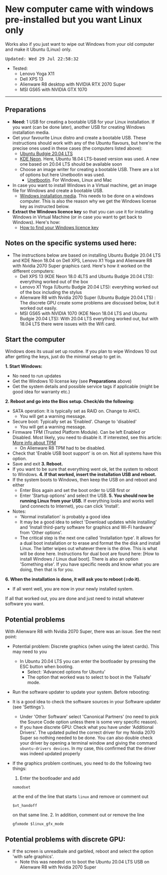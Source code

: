 # New computer came with windows pre-installed but you want Linux only

Works also if you just want to wipe out Windows from your old computer and make it Ubuntu (Linux) only. 

<tt>Updated: Wed 29 Jul 22:58:32</tt>

- Tested:
  - Lenovo Yoga X11
  - Dell XPS 13
  - Alienware R8 desktop with NVIDIA RTX 2070 Super
  - MSI GS65 with NVIDIA GTX 1070
-------------------------------

## Preparations

- **Need:** 1 USB for creating a bootable USB for your Linux installation. If you want (can be done later), another USB for creating Windows installation media.
- Get your favourite Linux distro and create a bootable USB. These instructions should work with any of the Ubuntu flavours, but here're the precise ones used in these cases (the computers listed above):
  - [Ubuntu Budgie 20.04 LTS](https://ubuntubudgie.org/downloads/)
  - [KDE Neon](https://neon.kde.org/download). Here, Ubuntu 18.04 LTS-based version was used. A new one based on 20.04 LTS should be available soon
  - Choose an image writer for creating a bootable USB. There are a lot of options but here Unetbootin was used.
    - [Unetbootin](https://unetbootin.github.io/). For Windows, Linux and Mac
- In case you want to install Windows in a Virtual machine, get an image file for Windows and create a bootable USB. 
  - [Windows installation media](https://support.microsoft.com/en-ca/help/15088/windows-10-create-installation-media). This needs to be done on a windows computer. This is also the reason why we get the Windows license key as instructed below.  
- **Extract the Windows licence key** so that you can use it for installing Windows in Virtual Machine (or in case you want to get back to Windows). Here's how:
  - [How to find your Windows licence key](windows-licence-key.md)

## Notes on the specific systems used here:

- The instructions below are based on installing Ubuntu Budgie 20.04 LTS and KDE Neon 18.04 on Dell XPS, Lenovo X1 Yoga and Alienware R8 with Nvidia 2070 Super graphics card. Here's how it worked on the different computers:
  - Dell XPS 13 (KDE Neon 18.0 4LTS and Ubuntu Budgie 20.04 LTS): everything worked out of the box
  - Lenovo X1 Yoga (Ubuntu Budgie 20.04 LTS): everything worked out of the box including the stylus
  - Alienware R8 with Nvidia 2070 Super (Ubuntu Budgie 20.04 LTS) : The discrete GPU create some problems are discussed below, but it worked out easily.
  - MSI GS65 with NVIDIA 1070 (KDE Neon 18.04 LTS and Ubuntu Budgie 20.04 LTS): With 20.04 LTS everything worked out, but with 18.04 LTS there were issues with the Wifi card.

## Start the computer

Windows does its usual set up routine. If you plan to wipe Windows 10 out after getting the keys, just do the minimal setup to get in.

**1. Start Windows:**
  - No need to run updates
  - Get the Windows 10 license key (see **Preparations** above)
  - Get the system details and possible service tags if applicable (might be good idea for warranty etc.) 

**2. Reboot and go into the Bios setup. Check/do the following:**
  - SATA operation: It is typically set as RAID on. Change to AHCI. 
    - You will get a warning message. 
  - Secure boot: Typically set as 'Enabled'. Change to 'disabled'
    - You will get a warning message. 
  - Firmware TPM (Trusted Platform Module). Can be left Enabled or Disabled. Most likely, you need to disable it. If interested, see this article: [More info about TPM](https://www.linux-magazine.com/Issues/2018/206/Trusted-Platform-Module)
    - On Alienware R8 TPM had to be disabled.
  - Check that 'Enable USB boot support' is on on. Not all systems have this option. 
  - Save and exit
**3. Reboot.**
  - If you want to be sure that everything went ok, let the system to reboot to Windows. 
**4. If that worked, insert the installation USB and reboot.**
  - If the system boots to Windows, then keep the USB on and reboot and either
     - Enter Bios again and set the boot order to USB first or
     - Enter 'Startup options' and select the USB.
**5. You should now be running Linux from your USB.** If everything looks and works well (and connects to Internet), you can click 'Install'. 
  - Notes:
    - 'Normal installation' is probably a good idea
    - It may be a good idea to select 'Download updates while installing' and 'Install third-party software for graphics and Wi-Fi hardware' from 'Other options'. 
    - The critical step is the next one called  'Installation type'. It allows for a dual boot installation or to erase and format the the disk and install Linux. The latter wipes out whatever there is the drive. This is what will be done here. Instructions for dual boot are found here: [How to install Windows / Linux dual boot]. There is also an option 'Something else'. If you have specific needs and know what you are doing, then that is for you. 
    
**6. When the installation is done, it will ask you to reboot (=do it).**
- If all went well, you are now in your newly installed system. 
  
If all that worked out, you are done and just need to install whatever software you want. 
 
## Potential problems 

With Alienware R8 with Nvidia 2070 Super, there was an issue. See the next point: 
  - Potential problem: Discrete graphics (when using the latest cards). This may need to you 
    - In Ubuntu 20.04 LTS you can enter the bootloader by pressing the ESC button when booting.
      - Select: 'Advanced options for Ubuntu'
      - The option that worked was to select to boot in the 'Failsafe' mode. 
  
- Run the software updater to update your system. Before rebooting:
 - It is a good idea to check the software sources in your Software updater (see 'Settings'). 
   - Under 'Other Software' select 'Canonical Partners' (no need to pick the Source Code option unless there is some very specific reason).
   - If you have discrete GPU: Check what you have under 'Additional Drivers'. The updated pulled the correct driver for my Nvidia 2070 Super so nothing needed to be done. You can also double check your driver by opening a terminal window and giving the command `ubuntu-drivers devices`. In my case, this confirmed that the driver was indeed updated properly    

- If the graphics problem continues, you need to do the following two things:
  1. Enter the bootloader and add
  ```
  nomodset 
  ```
  at the end of the line that starts `linux` and remove or comment out
  ```
  $vt_handoff
  ```
  on that same line.
  2. In addition, comment out or remove the line
  ```
  gfxmode $linux_gfx_mode
  ```
    
## Potential problems with discrete GPU:
- If the screen is unreadbale and garbled, reboot and select the option 'with safe graphics'. 
  - Note this was needed on to boot the Ubuntu 20.04 LTS USB on Alienware R8 with Nvidia 2070 Super

